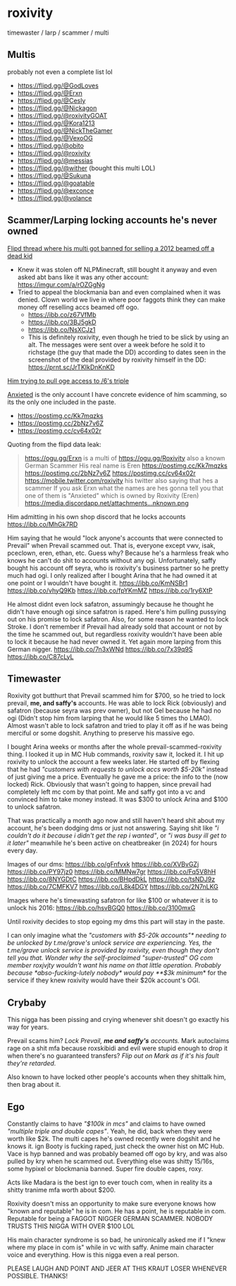
# roxivity
timewaster / larp / scammer / multi

## Multis
probably not even a complete list lol
- https://flipd.gg/@GodLoves
- https://flipd.gg/@Erxn
- https://flipd.gg/@Cesly
- https://flipd.gg/@Nickagon
- https://flipd.gg/@roxivityGOAT
- https://flipd.gg/@Kora1213
- https://flipd.gg/@NickTheGamer
- https://flipd.gg/@VexoOG
- https://flipd.gg/@obito
- https://flipd.gg/@roxivity
- https://flipd.gg/@messias
- https://flipd.gg/@wither (bought this multi LOL)
- https://flipd.gg/@Sukuna
- https://flipd.gg/@goatable
- https://flipd.gg/@exconce
- https://flipd.gg/@volance

## Scammer/Larping locking accounts he's never owned
[Flipd thread where his multi got banned for selling a 2012 beamed off a dead kid](https://flipd.gg/Thread-Messias-scammer-selling-stolen-ticketed-accounts)
- Knew it was stolen off NLPMinecraft, still bought it anyway and even asked abt bans like it was any other account: https://imgur.com/a/rOZGgNg
- Tried to appeal the blockmania ban and even complained when it was denied. Clown world we live in where poor faggots think they can make money off reselling accs beamed off ogo.
  - https://ibb.co/z67VfMb
  - https://ibb.co/3BJ5gkD
  - https://ibb.co/NsXCJz1
  - This is definitely roxivity, even though he tried to be slick by using an alt. The messages were sent over a week before he sold it to richstage (the guy that made the DD) according to dates seen in the screenshot of the deal provided by roxivity himself in the DD: https://prnt.sc/JrTKIkDnKnKD

[Him trying to pull oge access to /6's triple](https://imgur.com/a/rOZGgNg)

[Anxieted](https://namemc.com/profile/c8efda89-e4cd-4afb-bee8-66ddd052f0d0) is the only account I have concrete evidence of him scamming, so its the only one included in the paste.
- https://postimg.cc/Kk7mqzks
- https://postimg.cc/2bNz7v6Z
- https://postimg.cc/cv64x02r

Quoting from the flipd data leak:
> https://ogu.gg/Erxn is a multi of https://ogu.gg/Roxivity also a known German Scammer His real name is Eren https://postimg.cc/Kk7mqzks https://postimg.cc/2bNz7v6Z https://postimg.cc/cv64x02r https://mobile.twitter.com/roxivity his twitter also saying that hes a scammer If you ask Erxn what the names are hes gonna tell you that one of them is "Anxieted" which is owned by Roxivity (Eren) https://media.discordapp.net/attachments...nknown.png

Him admitting in his own shop discord that he locks accounts
https://ibb.co/MhGk7RD

Him saying that he would "lock anyone's accounts that were connected to Prevail" when Prevail scammed out. That is, everyone except vwv, isak, pceclown, eren, ethan, etc. 
Guess why? Because he's a harmless freak who knows he can't do shit to accounts without any ogi. Unfortunately, saffy bought his account off seyra, who is roxivity's business partner so he pretty much had ogi. I only realized after I bought Arina that he had owned it at one point or I wouldn't have bought it.
https://ibb.co/KmNSBr1
https://ibb.co/vhyQ9Kb
https://ibb.co/fpYKmMZ
https://ibb.co/1ry6XtP

He almost didnt even lock safatron, assumingly because he thought he didn't have enough ogi since safatron is raped. Here's him pulling pussying out on his promise to lock safatron.
Also, for some reason he wanted to lock Stroke. I don't remember if Prevail had already sold that account or not by the time he scammed out, but regardless roxivity wouldn't have been able to lock it because he had never owned it. Yet again more larping from this German nigger.
https://ibb.co/7n3xWNd
https://ibb.co/7x39q9S
https://ibb.co/C87cLyL

## Timewaster
Roxivity got butthurt that Prevail scammed him for $700, so he tried to lock prevail, **me, and saffy's** accounts. He was able to lock Rick (obviously) and safatron (because seyra was prev owner), but not Gel because he had no ogi (Didn't stop him from larping that he would like 5 times tho LMAO). Almost wasn't able to lock safatron and tried to play it off as if he was being merciful or some dogshit. Anything to preserve his massive ego.

I bought Arina weeks or months after the whole prevail-scammed-roxivity thing. I looked it up in MC Hub commands, roxivity saw it, locked it. I hit up roxivity to unlock the account a few weeks later. He started off by flexing that he had *"customers with requests to unlock accs worth $5-20k"* instead of just giving me a price. Eventually he gave me a price: the info to the (now locked) Rick. Obviously that wasn't going to happen, since prevail had completely left mc com by that point. Me and saffy got into a vc and convinced him to take money instead. It was $300 to unlock Arina and $100 to unlock safatron.

That was practically a month ago now and still haven't heard shit about my account, he's been dodging dms or just not answering. Saying shit like *"i couldn't do it because i didn't get the rep i wanted"*, or *"i was busy ill get to it later"* meanwhile he's been active on cheatbreaker (in 2024) for hours every day.

Images of our dms:
https://ibb.co/gFnfvxk
https://ibb.co/XVBvGZj
https://ibb.co/PY97jz0
https://ibb.co/MMNw7gr
https://ibb.co/Fq5V8hH
https://ibb.co/8NYGDtC
https://ibb.co/BHpdDkL
https://ibb.co/tsNDJ9z
https://ibb.co/7CMFKV7
https://ibb.co/L8k4DGY
https://ibb.co/2N7nLKG

Images where he's timewasting safatron for like $100 or whatever it is to unlock his 2016:
https://ibb.co/hsvBGQ0
https://ibb.co/3100mxG

Until roxivity decides to stop egoing my dms this part will stay in the paste.

I can only imagine what the *"customers with $5-20k accounts"* needing to be unlocked by t.me/grave's unlock service are experiencing. Yes, the t.me/grave unlock service is provided by roxivity, even though they don't tell you that. Wonder why the self-proclaimed "super-trusted" OG com member roxjvjty wouldn't want his name on that little operation. Probably because *abso-fucking-lutely nobody* would pay **$3k minimum** for the service if they knew roxivity would have their $20k account's OGI.

## Crybaby
This nigga has been pissing and crying whenever shit doesn't go exactly his way for years.

Prevail scams him? *Lock Prevail, **me and saffy's** accounts.*
Mark autoclaims rage on a shit mfa because roxskibidi and evil were stupid enough to drop it when there's no guaranteed transfers? *Flip out on Mark as if it's his fault they're retarded.*

Also known to have locked other people's accounts when they shittalk him, then brag about it.

## Ego
Constantly claims to have *"$100k in mcs"* and claims to have owned *"multiple triple and double capes"*. Yeah, he did, back when they were worth like $2k. The multi capes he's owned recently were dogshit and he knows it. ign Booty is fucking raped, just check the owner hist on MC Hub. Vace is hyp banned and was probably beamed off ogo by kry, and was also pulled by kry when he scammed out. Everything else was shitty 15/16s, some hypixel or blockmania banned. Super fire double capes, roxy.

Acts like Madara is the best ign to ever touch com, when in reality its a shitty tranime mfa worth about $200.

Roxivity doesn't miss an opportunity to make sure everyone knows how "known and reputable" he is in com. He has a point, he is reputable in com. Reputable for being a FAGGOT NIGGER GERMAN SCAMMER. NOBODY TRUSTS THIS NIGGA WITH OVER $100 LOL

His main character syndrome is so bad, he unironically asked me if I "knew where my place in com is" while in vc with saffy. Anime main character voice and everything. How is this nigga even a real person.


PLEASE LAUGH AND POINT AND JEER AT THIS KRAUT LOSER WHENEVER POSSIBLE. THANKS!
